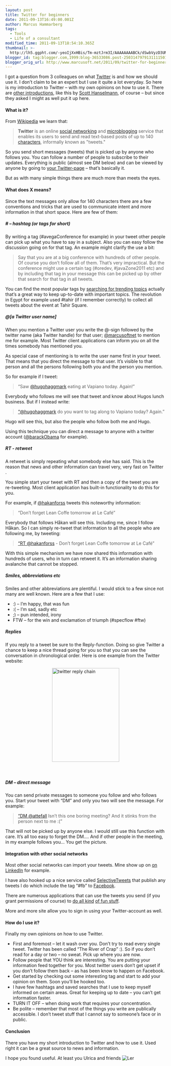 ```yaml
---
layout: post
title: Twitter for beginners
date: 2011-09-13T16:49:00.001Z
author: Marcus Hammarberg
tags:
  - Tools
  - Life of a consultant
modified_time: 2011-09-13T18:54:10.365Z
thumbnail: >-
  http://lh5.ggpht.com/-yeoIjXxHBis/Tm-mztJrm3I/AAAAAAAABCk/dSwbVyzD3UM/s72-c/twitter%252520reply%252520chain_thumb%25255B4%25255D.png?imgmax=800
blogger_id: tag:blogger.com,1999:blog-36533086.post-2503147979131111501
blogger_orig_url: http://www.marcusoft.net/2011/09/twitter-for-beginners.html
---
```



I got a question from 3 colleagues on what
<a href="http://twitter.com" target="_blank">Twitter</a> is and how we
should use it. I don’t claim to be an expert but I use it quite a lot
everyday. So here is my introduction to Twitter – with my own opinions
on how to use it. There are <a
href="http://edweb.sdsu.edu/courses/edtec570/spring09/activities/opd/twitter.htm"
target="_blank">other introductions</a>, like this by <a
href="http://www.hanselman.com/blog/HowToTwitterFirstStepsAndATwitterGlossary.aspx"
target="_blank">Scott Hanselmann</a>, of course – but since they asked I
might as well put it up here.
#### What is it?

From <a href="http://en.wikipedia.org/wiki/Twitter"
target="_blank">Wikipedia</a> we learn that:

> **Twitter** is an online [social
> networking](http://en.wikipedia.org/wiki/Social_network_service) and
> [microblogging](http://en.wikipedia.org/wiki/Microblogging) service
> that enables its users to send and read text-based posts of up to 140
> [characters](http://en.wikipedia.org/wiki/Character_(computing)),
> informally known as "tweets."

So you send short messages (tweets) that is picked up by anyone who
follows you. You can follow a number of people to subscribe to their
updates. Everything is public (almost see DM below) and can be viewed by
anyone by going to
<a href="http://twitter.com/marcusoftnet" target="_blank">your
Twitter-page</a> – that’s basically it.

But as with many simple things there are much more than meets the eyes.

#### What does X means?

Since the text messages only allow for 140 characters there are a few
conventions and tricks that are used to communicate intent and more
information in that short space. Here are few of them:

##### \# – hashtag (or tags for short)

By writing a tag (#avegaConference for example) in your tweet other
people can pick up what you have to say in a subject. Also you can easy
follow the discussion going on for that tag. An example might clarify
the use a bit:

> Say that you are at a big conference with hundreds of other people. Of
> course you don’t follow all of them. That’s very impractical. But the
> conference might use a certain tag (#oredev, \#javaZone2011 etc) and
> by including that tag in your message this can be picked up by other
> that search for that tag in all tweets.

You can find the most popular tags by
<a href="http://trendistic.indextank.com/" target="_blank">searching for
trending topics</a> actually that’s a great way to keep up-to-date with
important topics. The revolution in Egypt for example used \#tahir (if I
remember correctly) to collect all tweets about the event at Tahir
Square.

##### @\[a Twitter user name\]

When you mention a Twitter user you write the @-sign followed by the
twitter name (aka Twitter handle) for that user;
<a href="http://twitter.com/marcusoftnet"
target="_blank">@marcusoftnet</a> to mention me for example. Most
Twitter client applications can inform you on all the times somebody has
mentioned you.

As special case of mentioning is to write the user name first in your
tweet. That means that you direct the message to that user. It’s visible
to that person and all the persons following both you and the person you
mention.

So for example if I tweet:

> “Saw <a href="http://twitter.com/hugohaggmark"
> target="_blank">@hugohaggmark</a> eating at Vapiano today. Again!”

Everybody who follows me will see that tweet and know about Hugos lunch
business. But if I instead write:

> [“@hugohaggmark](mailto:“@hugohaggmark) do you want to tag along to
> Vapiano today? Again.”

Hugo will see this, but also the people who follow both me and Hugo.

Using this technique you can direct a message to anyone with a twitter
account (<a href="http://twitter.com/#!/BarackObama"
target="_blank">@barackObama</a> for example).

##### RT - retweet

A retweet is simply repeating what somebody else has said. This is the
reason that news and other information can travel very, very fast on
Twitter .

You simple start your tweet with RT and then a copy of the tweet you are
re-tweeting. Most client application has built-in functionality to do
this for you.

For example, if <a href="http://twitter.com/#!/hakanforss"
target="_blank">@hakanforss</a> tweets this noteworthy information:

> “Don’t forget Lean Coffe tomorrow at Le Café”

Everybody that follows Håkan will see this. Including me, since I follow
Håkan. So I can simply re-tweet that information to all the people who
are following me, by tweeting:

> [“RT @hakanforss](mailto:“RT@hakanforss) - Don’t forget Lean Coffe
> tomorrow at Le Café”

With this simple mechanism we have now shared this information with
hundreds of users, who in turn can retweet it. It’s an information
sharing avalanche that cannot be stopped.

##### Smiles, abbreviations etc

Smiles and other abbreviations are plentiful. I would stick to a few
since not many are well known. Here are a few that I use:

-   :) – I’m happy, that was fun
-   :( – I’m sad, sadly etc
-   ;) – pun intended, irony
-   FTW – for the win and exclamation of triumph (#specflow \#ftw)

##### Replies

If you reply to a tweet be sure to the Reply-function. Doing so give
Twitter a chance to keep a nice thread going for you so that you can see
the conversation in chronological order. Here is one example from the
Twitter website:

[<img
src="http://lh5.ggpht.com/-yeoIjXxHBis/Tm-mztJrm3I/AAAAAAAABCk/dSwbVyzD3UM/twitter%252520reply%252520chain_thumb%25255B4%25255D.png?imgmax=800"
title="twitter reply chain"
style="background-image: none; border-bottom: 0px; border-left: 0px; padding-left: 0px; padding-right: 0px; display: block; float: none; margin-left: auto; border-top: 0px; margin-right: auto; border-right: 0px; padding-top: 0px"
data-border="0" width="211" height="294" alt="twitter reply chain" />](http://lh5.ggpht.com/-pEB0p9BmEBw/Tm-mzblgjNI/AAAAAAAABCg/Vu0mJIbSd-Y/s1600-h/twitter%252520reply%252520chain%25255B6%25255D.png)

####  

##### DM – direct message

You can send private messages to someone you follow and who follows you.
Start your tweet with “DM” and only you two will see the message. For
example:

> [“DM @attefall](mailto:“DM@attefall) Isn’t this one boring meeting?
> And it stinks from the person next to me :(”

That will not be picked up by anyone else. I would still use this
function with care. It’s all too easy to forget the DM…. And if other
people in the meeting, in my example follows you… You get the picture.

#### Integration with other social networks

Most other social networks can import your tweets. Mine show up on
<a href="http://www.linkedin.com" target="_blank">on LinkedIn</a> for
example.

I have also hooked up a nice service called
<a href="http://www.facebook.com/selectivetwitter"
target="_blank">SelectiveTweets</a> that publish any tweets I do which
include the tag “#fb” to
<a href="http://www.facebook.com/" target="_blank">Facebook</a>.

There are numerous applications that can use the tweets you send (if you
grant permissions of course) to
<a href="klout.com/#/marcusoftnet" target="_blank">do all kind</a>
<a href="http://twournal.com/" target="_blank">of fun stuff</a>.

More and more site allow you to sign in using your Twitter-account as
well.

#### How do I use it?

Finally my own opinions on how to use Twitter.

-   First and foremost – let it wash over you. Don’t try to read every
    single tweet. Twitter has been called “The River of Crap” :). So if
    you don’t read for a day or two – no sweat. Pick up where you are
    now.
-   Follow people that YOU think are interesting. You are putting your
    information feed together for you. Most twitter users don’t get
    upset if you don’t follow them back – as has been know to happen on
    Facebook.
-   Get started by checking out some interesting tag and start to add
    your opinion on them. Soon you’ll be hooked too.
-   I have few hashtags and saved searches that I use to keep myself
    informed on certain areas. Great for keeping up to date – you can’t
    get information faster.
-   TURN IT OFF – when doing work that requires your concentration.
-   Be polite – remember that most of the things you write are
    publically accessible. I don’t tweet stuff that I cannot say to
    someone’s face or in public.

#### Conclusion

There you have my short introduction to Twitter and how to use it. Used
right it can be a great source to news and information.

I hope you found useful. At least you Ulrica and friends <img
src="http://lh5.ggpht.com/-n4iRTeoulWI/Tm-m0GwpVEI/AAAAAAAABCo/1RwOSUj44fM/wlEmoticon-smile%25255B2%25255D.png?imgmax=800"
class="wlEmoticon wlEmoticon-smile"
style="border-bottom-style: none; border-left-style: none; border-top-style: none; border-right-style: none"
alt="Ler" />
